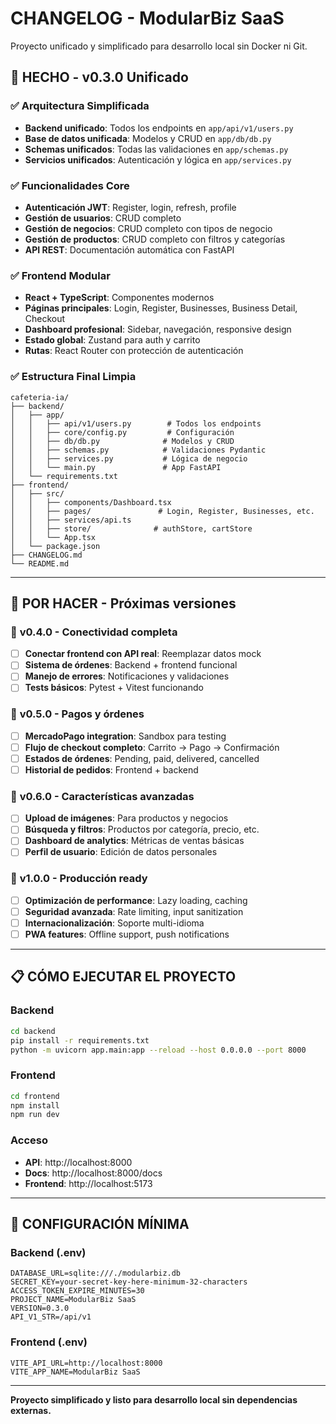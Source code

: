 # CHANGELOG - ModularBiz SaaS

Proyecto unificado y simplificado para desarrollo local sin Docker ni Git.

## 🎯 **HECHO - v0.3.0 Unificado**

### ✅ **Arquitectura Simplificada**
- **Backend unificado**: Todos los endpoints en `app/api/v1/users.py`
- **Base de datos unificada**: Modelos y CRUD en `app/db/db.py`
- **Schemas unificados**: Todas las validaciones en `app/schemas.py`
- **Servicios unificados**: Autenticación y lógica en `app/services.py`

### ✅ **Funcionalidades Core**
- **Autenticación JWT**: Register, login, refresh, profile
- **Gestión de usuarios**: CRUD completo
- **Gestión de negocios**: CRUD completo con tipos de negocio
- **Gestión de productos**: CRUD completo con filtros y categorías
- **API REST**: Documentación automática con FastAPI

### ✅ **Frontend Modular**
- **React + TypeScript**: Componentes modernos
- **Páginas principales**: Login, Register, Businesses, Business Detail, Checkout
- **Dashboard profesional**: Sidebar, navegación, responsive design
- **Estado global**: Zustand para auth y carrito
- **Rutas**: React Router con protección de autenticación

### ✅ **Estructura Final Limpia**
```
cafeteria-ia/
├── backend/
│   ├── app/
│   │   ├── api/v1/users.py        # Todos los endpoints
│   │   ├── core/config.py         # Configuración
│   │   ├── db/db.py              # Modelos y CRUD
│   │   ├── schemas.py            # Validaciones Pydantic
│   │   ├── services.py           # Lógica de negocio
│   │   └── main.py               # App FastAPI
│   └── requirements.txt
├── frontend/
│   ├── src/
│   │   ├── components/Dashboard.tsx
│   │   ├── pages/               # Login, Register, Businesses, etc.
│   │   ├── services/api.ts
│   │   ├── store/              # authStore, cartStore
│   │   └── App.tsx
│   └── package.json
├── CHANGELOG.md
└── README.md
```

---

## 🚧 **POR HACER - Próximas versiones**

### 🎯 **v0.4.0 - Conectividad completa**
- [ ] **Conectar frontend con API real**: Reemplazar datos mock
- [ ] **Sistema de órdenes**: Backend + frontend funcional
- [ ] **Manejo de errores**: Notificaciones y validaciones
- [ ] **Tests básicos**: Pytest + Vitest funcionando

### 🎯 **v0.5.0 - Pagos y órdenes**
- [ ] **MercadoPago integration**: Sandbox para testing
- [ ] **Flujo de checkout completo**: Carrito → Pago → Confirmación
- [ ] **Estados de órdenes**: Pending, paid, delivered, cancelled
- [ ] **Historial de pedidos**: Frontend + backend

### 🎯 **v0.6.0 - Características avanzadas**
- [ ] **Upload de imágenes**: Para productos y negocios
- [ ] **Búsqueda y filtros**: Productos por categoría, precio, etc.
- [ ] **Dashboard de analytics**: Métricas de ventas básicas
- [ ] **Perfil de usuario**: Edición de datos personales

### 🎯 **v1.0.0 - Producción ready**
- [ ] **Optimización de performance**: Lazy loading, caching
- [ ] **Seguridad avanzada**: Rate limiting, input sanitization
- [ ] **Internacionalización**: Soporte multi-idioma
- [ ] **PWA features**: Offline support, push notifications

---

## 📋 **CÓMO EJECUTAR EL PROYECTO**

### Backend
```bash
cd backend
pip install -r requirements.txt
python -m uvicorn app.main:app --reload --host 0.0.0.0 --port 8000
```

### Frontend
```bash
cd frontend
npm install
npm run dev
```

### Acceso
- **API**: http://localhost:8000
- **Docs**: http://localhost:8000/docs
- **Frontend**: http://localhost:5173

---

## 🔧 **CONFIGURACIÓN MÍNIMA**

### Backend (.env)
```
DATABASE_URL=sqlite:///./modularbiz.db
SECRET_KEY=your-secret-key-here-minimum-32-characters
ACCESS_TOKEN_EXPIRE_MINUTES=30
PROJECT_NAME=ModularBiz SaaS
VERSION=0.3.0
API_V1_STR=/api/v1
```

### Frontend (.env)
```
VITE_API_URL=http://localhost:8000
VITE_APP_NAME=ModularBiz SaaS
```

---

**Proyecto simplificado y listo para desarrollo local sin dependencias externas.**